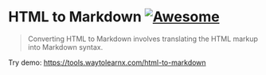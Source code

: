 # HTML to Markdown [![Awesome](https://cdn.rawgit.com/sindresorhus/awesome/d7305f38d29fed78fa85652e3a63e154dd8e8829/media/badge.svg)](https://github.com/sindresorhus/awesome)

>Converting HTML to Markdown involves translating the HTML markup into Markdown syntax.

Try demo: https://tools.waytolearnx.com/html-to-markdown
